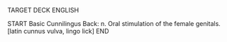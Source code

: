 TARGET DECK
ENGLISH

START
Basic
Cunnilingus
Back: n. Oral stimulation of the female genitals. [latin cunnus vulva, lingo lick]
END
